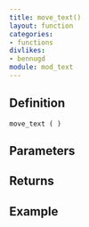 ```yaml
---
title: move_text()
layout: function
categories:
- functions
divlikes:
- bennugd
module: mod_text
---
```


## Definition

    move_text ( )

## Parameters

## Returns

## Example
